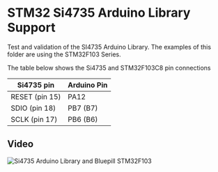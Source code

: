 # STM32 Si4735 Arduino Library Support 

Test and validation of the SI4735 Arduino Library.
The examples of this folder are using the STM32F103 Series. 


The table below shows the Si4735 and STM32F103C8 pin connections 
    
| Si4735 pin      |  Arduino Pin  |
| ----------------| ------------  |
| RESET (pin 15)  |     PA12      |
| SDIO (pin 18)   |     PB7 (B7)  |
| SCLK (pin 17)   |     PB6 (B6)  |



## Video

![Si4735 Arduino Library and Bluepill STM32F103 ](https://youtu.be/v4o5_lKKATc)